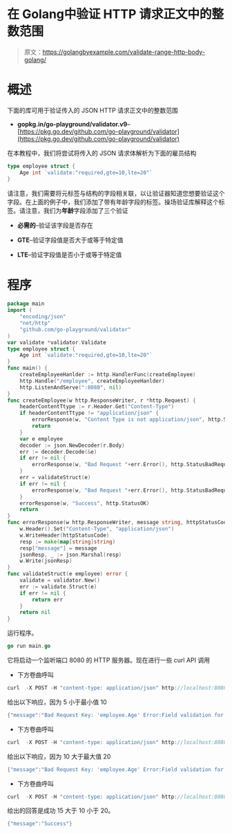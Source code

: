 # 在 Golang中验证 HTTP 请求正文中的整数范围

> 原文：<https://golangbyexample.com/validate-range-http-body-golang/>

# **概述**

下面的库可用于验证传入的 JSON HTTP 请求正文中的整数范围

*   **gopkg.in/go-playground/validator.v9**–[https://pkg.go.dev/github.com/go-playground/validator](https://pkg.go.dev/github.com/go-playground/validator)

在本教程中，我们将尝试将传入的 JSON 请求体解析为下面的雇员结构

```go
type employee struct {
    Age int `validate:"required,gte=10,lte=20"`
}
```

请注意，我们需要将元标签与结构的字段相关联，以让验证器知道您想要验证这个字段。在上面的例子中，我们添加了带有年龄字段的标签。操场验证库解释这个标签。请注意，我们为**年龄**字段添加了三个验证

*   **必需的**–验证该字段是否存在

*   **GTE**–验证字段值是否大于或等于特定值

*   **LTE**–验证字段值是否小于或等于特定值

# **程序**

```go
package main
import (
    "encoding/json"
    "net/http"
    "github.com/go-playground/validator"
)
var validate *validator.Validate
type employee struct {
    Age int `validate:"required,gte=10,lte=20"`
}
func main() {
    createEmployeeHanlder := http.HandlerFunc(createEmployee)
    http.Handle("/employee", createEmployeeHanlder)
    http.ListenAndServe(":8080", nil)
}
func createEmployee(w http.ResponseWriter, r *http.Request) {
    headerContentTtype := r.Header.Get("Content-Type")
    if headerContentTtype != "application/json" {
        errorResponse(w, "Content Type is not application/json", http.StatusUnsupportedMediaType)
        return
    }
    var e employee
    decoder := json.NewDecoder(r.Body)
    err := decoder.Decode(&e)
    if err != nil {
        errorResponse(w, "Bad Request "+err.Error(), http.StatusBadRequest)
    }
    err = validateStruct(e)
    if err != nil {
        errorResponse(w, "Bad Request "+err.Error(), http.StatusBadRequest)
    }
    errorResponse(w, "Success", http.StatusOK)
    return
}
func errorResponse(w http.ResponseWriter, message string, httpStatusCode int) {
    w.Header().Set("Content-Type", "application/json")
    w.WriteHeader(httpStatusCode)
    resp := make(map[string]string)
    resp["message"] = message
    jsonResp, _ := json.Marshal(resp)
    w.Write(jsonResp)
}
func validateStruct(e employee) error {
    validate = validator.New()
    err := validate.Struct(e)
    if err != nil {
        return err
    }
    return nil
}
```

运行程序。

```go
go run main.go
```

它将启动一个监听端口 8080 的 HTTP 服务器。现在进行一些 curl API 调用

*   下方卷曲呼叫

```go
curl  -X POST -H "content-type: application/json" http://localhost:8080/employee -d '{"Age": 5}'
```

给出以下响应，因为 5 小于最小值 10

```go
{"message":"Bad Request Key: 'employee.Age' Error:Field validation for 'Age' failed on the 'gte' tag"}
```

*   下方卷曲呼叫

```go
curl  -X POST -H "content-type: application/json" http://localhost:8080/employee -d '{"Age": 10}'
```

给出以下响应，因为 10 大于最大值 20

```go
{"message":"Bad Request Key: 'employee.Age' Error:Field validation for 'Age' failed on the 'lte' tag"}
```

*   下方卷曲呼叫

```go
curl  -X POST -H "content-type: application/json" http://localhost:8080/employee -d '{"Age": 15}'
```

给出的回答是成功 15 大于 10 小于 20。

```go
{"message":"Success"}
```